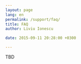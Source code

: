 ```yaml
---
layout: page
lang: en
permalink: /support/faq/
title: FAQ
author: Liviu Ionescu

date: 2015-09-11 20:28:00 +0300

---
```


TBD